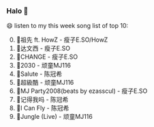 

### Halo 👋

😄 listen to my this week song list of top 10:

0. 🌈祖先 ft. HowZ - 瘦子E.SO/HowZ
1. 🌈达文西 - 瘦子E.SO
2. 🌈CHANGE - 瘦子E.SO
3. 🌈2030 - 顽童MJ116
4. 🌈Salute - 陈冠希
5. 🌈超級酷 - 顽童MJ116
6. 🌈MJ Party2008(beats by ezasscul) - 瘦子E.SO
7. 🌈记得我吗 - 陈冠希
8. 🌈I Can Fly - 陈冠希
9. 🌈Jungle (Live) - 顽童MJ116

